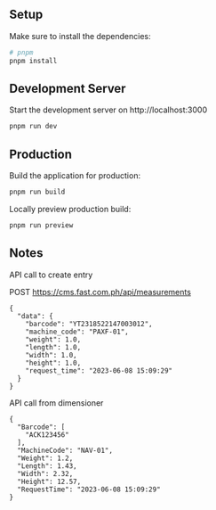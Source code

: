 ## Setup

Make sure to install the dependencies:

```bash
# pnpm
pnpm install
```

## Development Server

Start the development server on http://localhost:3000

```bash
pnpm run dev
```

## Production

Build the application for production:

```bash
pnpm run build
```

Locally preview production build:

```bash
pnpm run preview
```

## Notes

API call to create entry

POST https://cms.fast.com.ph/api/measurements

```
{
  "data": {
    "barcode": "YT2318522147003012",
    "machine_code": "PAXF-01",
    "weight": 1.0,
    "length": 1.0,
    "width": 1.0,
    "height": 1.0,
    "request_time": "2023-06-08 15:09:29"
  }
}
```

API call from dimensioner 

```
{
  "Barcode": [
    "ACK123456"
  ],
  "MachineCode": "NAV-01",
  "Weight": 1.2,
  "Length": 1.43,
  "Width": 2.32,
  "Height": 12.57,
  "RequestTime": "2023-06-08 15:09:29"
}
```